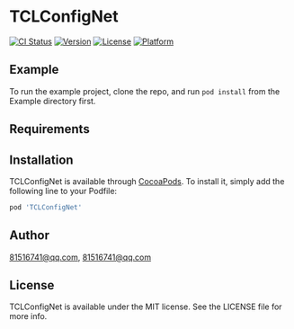 # TCLConfigNet

[![CI Status](https://img.shields.io/travis/81516741@qq.com/TCLConfigNet.svg?style=flat)](https://travis-ci.org/81516741@qq.com/TCLConfigNet)
[![Version](https://img.shields.io/cocoapods/v/TCLConfigNet.svg?style=flat)](https://cocoapods.org/pods/TCLConfigNet)
[![License](https://img.shields.io/cocoapods/l/TCLConfigNet.svg?style=flat)](https://cocoapods.org/pods/TCLConfigNet)
[![Platform](https://img.shields.io/cocoapods/p/TCLConfigNet.svg?style=flat)](https://cocoapods.org/pods/TCLConfigNet)

## Example

To run the example project, clone the repo, and run `pod install` from the Example directory first.

## Requirements

## Installation

TCLConfigNet is available through [CocoaPods](https://cocoapods.org). To install
it, simply add the following line to your Podfile:

```ruby
pod 'TCLConfigNet'
```

## Author

81516741@qq.com, 81516741@qq.com

## License

TCLConfigNet is available under the MIT license. See the LICENSE file for more info.
